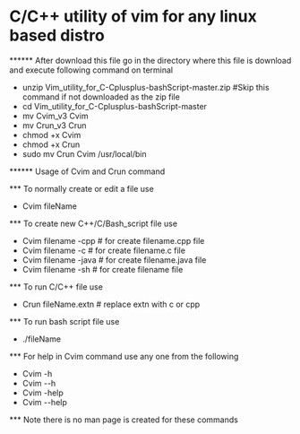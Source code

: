 # C/C++ utility of vim for any linux based distro

****** After download this file go in the directory where this file is download and execute following command on terminal

* unzip Vim_utility_for_C-Cplusplus-bashScript-master.zip    #Skip this command if not downloaded as the zip file
* cd Vim_utility_for_C-Cplusplus-bashScript-master 
* mv Cvim_v3 Cvim
* mv Crun_v3 Crun
* chmod +x Cvim
* chmod +x Crun
* sudo mv Crun Cvim /usr/local/bin



****** Usage of Cvim and Crun command

*** To normally create or edit a file  use

* Cvim fileName

*** To create new C++/C/Bash_script file use

* Cvim filename -cpp   # for create filename.cpp file
* Cvim filename -c     # for create filename.c file
* Cvim filename -java     # for create filename.java file
* Cvim filename -sh    # for create filename file

*** To run C/C++ file use

* Crun fileName.extn   # replace extn with c or cpp 

*** To run bash script file use

* ./fileName

*** For help in Cvim command use any one from the following

* Cvim -h 
* Cvim --h
* Cvim -help
* Cvim --help

*** Note there is no man page is created for these commands
